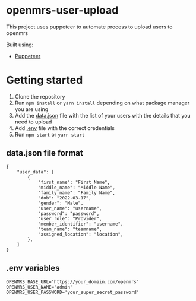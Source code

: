 # openmrs-user-upload
This project uses puppeteer to automate process to upload users to openmrs

Built using:
- [Puppeteer](https://pptr.dev/)

# Getting started

1. Clone the repository
2. Run ```npm install``` or ```yarn install``` depending on what package manager you are using
3. Add the [data.json](#datajson-file-format) file with the list of your users with the details that you need to upload
4. Add [.env](#env-variables) file with the correct credentials
5. Run ```npm start``` or ```yarn start```

## data.json file format

```
{
    "user_data": [
        {
            "first_name": "First Name",
            "middle_name": "Middle Name",
            "family_name": "Family Name",
            "dob": "2022-03-17",
            "gender": "Male",
            "user_name": "username",
            "password": "password",
            "user_role": "Provider",
            "member_identifier": "username",
            "team_name": "teamname",
            "assigned_location": "location",
        },
    ]
}
```

## .env variables
```
OPENMRS_BASE_URL='https://your_domain.com/openmrs'
OPENMRS_USER_NAME='admin'
OPENMRS_USER_PASSWORD='your_super_secret_password'
```
